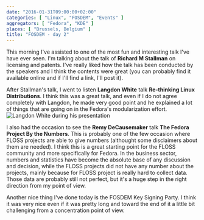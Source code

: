```yaml
---
date: "2016-01-31T09:00:00+02:00"
categories: [ "Linux", "FOSDEM", "Events" ]
aggregators: [ "Fedora", "KDE" ]
places: [ "Brussels, Belgium" ]
title: "FOSDEM - day 2"
---
```


This morning I've assisted to one of the most fun and interesting talk I've have ever seen.
I'm talking about the talk of **Richard M Stallman** on licensing and patents.
I've really liked how the talk has been conducted by the speakers and I think the contents were great (you can probably find it available online and if I'll find a link, I'll post it).

After Stallman's talk, I went to listen **Langdon White** talk **Re-thinking Linux Distributions**.
I think this was a great talk, and even if I do not agree completely with Langdon, he made very good point and he explained a lot of things that are going on in the Fedora's modularization effort.
![Langdon White during his presentation](/img/posts/2016_01_31_fosdem_day2.jpg)

I also had the occasion to see the **Remy DeCausemaker** talk **The Fedora Project By the Numbers**.
This is probably one of the few occasion where FLOSS projects are able to give numbers (althought some disclaimers about them are needed).
I think this is a great starting point for the FLOSS community and more specifically for Fedora.
In the business sector, numbers and statistics have become the absolute base of any discussion and decision, while the FLOSS projects did not have any number about the projects, mainly because for FLOSS project is really hard to collect data.
Those data are probably still not perfect, but it's a huge step in the right direction from my point of view.

Another nice thing I've done today is the FOSDEM Key Signing Party.
I think it was very nice even if it was pretty long and toward the end of it a little bit challenging from a concentration point of view.
